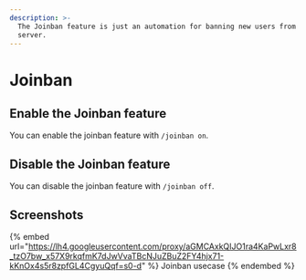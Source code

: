 ```yaml
---
description: >-
  The Joinban feature is just an automation for banning new users from your
  server.
---
```


# Joinban

## Enable the Joinban feature

You can enable the joinban feature with `/joinban on`.

## Disable the Joinban feature

You can disable the joinban feature with `/joinban off`.

## Screenshots

{% embed url="https://lh4.googleusercontent.com/proxy/aGMCAxkQIJO1ra4KaPwLxr8_tzO7bw_x57X9rkqfmK7dJwVvaTBcNJuZBuZ2FY4hjx71-kKnOx4s5r8zpfGL4CgyuQqf=s0-d" %}
Joinban usecase
{% endembed %}
